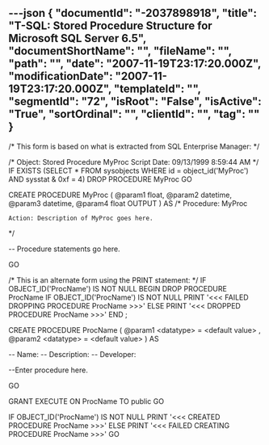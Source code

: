 ---json
{
  "documentId": "-2037898918",
  "title": "T-SQL: Stored Procedure Structure for Microsoft SQL Server 6.5",
  "documentShortName": "",
  "fileName": "",
  "path": "",
  "date": "2007-11-19T23:17:20.000Z",
  "modificationDate": "2007-11-19T23:17:20.000Z",
  "templateId": "",
  "segmentId": "72",
  "isRoot": "False",
  "isActive": "True",
  "sortOrdinal": "",
  "clientId": "",
  "tag": ""
}
---

/*
This form is based on what is extracted from SQL Enterprise Manager:
*/

/*
Object:  Stored Procedure MyProc
Script Date: 09/13/1999 8:59:44 AM 
*/
IF EXISTS
    (SELECT * FROM sysobjects
    WHERE id = object_id('MyProc')
    AND sysstat & 0xf = 4)
DROP PROCEDURE MyProc
GO

CREATE PROCEDURE MyProc
(
    @param1 float,
    @param2 datetime,
    @param3 datetime,
    @param4 float OUTPUT
)
AS
/*
    Procedure: MyProc

    Action: Description of MyProc goes here.
*/

-- Procedure statements go here.

GO


/*
This is an alternate form using the PRINT statement:
*/
IF OBJECT_ID('ProcName') IS NOT NULL
BEGIN
    DROP PROCEDURE ProcName
    IF OBJECT_ID('ProcName') IS NOT NULL
        PRINT '&lt;&lt;&lt; FAILED DROPPING PROCEDURE ProcName &gt;&gt;&gt;'
    ELSE
        PRINT '&lt;&lt;&lt; DROPPED PROCEDURE ProcName &gt;&gt;&gt;'
END
;

CREATE PROCEDURE ProcName
    (
        @param1 &lt;datatype&gt; = &lt;default value&gt;
    ,   @param2 &lt;datatype&gt; = &lt;default value&gt;
    )
AS

-- Name:
-- Description:
-- Developer:

--Enter procedure here.

GO

GRANT EXECUTE ON ProcName TO public
GO

IF OBJECT_ID('ProcName') IS NOT NULL
    PRINT '&lt;&lt;&lt; CREATED PROCEDURE ProcName &gt;&gt;&gt;'
ELSE
    PRINT '&lt;&lt;&lt; FAILED CREATING PROCEDURE ProcName &gt;&gt;&gt;'
GO
